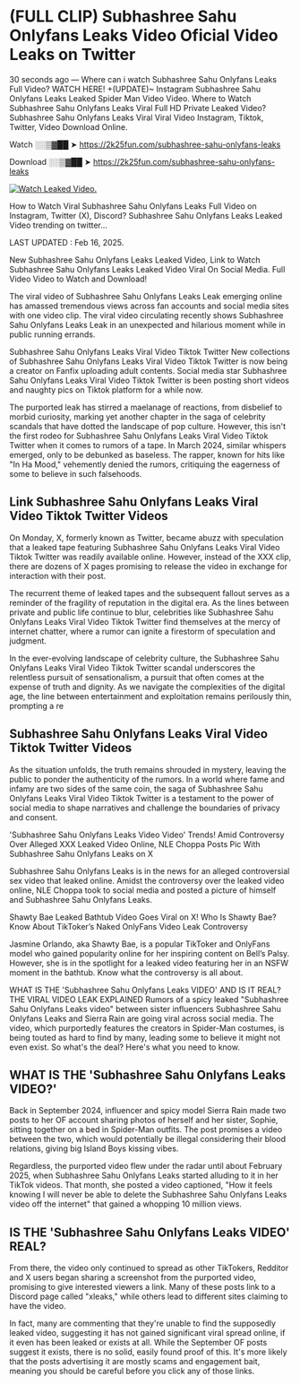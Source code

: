 # (FULL CLIP) Subhashree Sahu Onlyfans Leaks Video Oficial Video Leaks on Twitter

30 seconds ago — Where can i watch Subhashree Sahu Onlyfans Leaks Full Video? WATCH HERE! +(UPDATE)~ Instagram Subhashree Sahu Onlyfans Leaks Leaked Spider Man Video Video. Where to Watch Subhashree Sahu Onlyfans Leaks Viral Full HD Private Leaked Video? Subhashree Sahu Onlyfans Leaks Viral Viral Video Instagram, Tiktok, Twitter, Video Download Online.

Watch ░░▒▓██ ➤ https://2k25fun.com/subhashree-sahu-onlyfans-leaks

Download ░░▒▓██ ➤ https://2k25fun.com/subhashree-sahu-onlyfans-leaks

[![Watch Leaked Video.](https://miro.medium.com/v2/resize:fit:828/format:webp/1*cilzJN44JGOrTw9NJCrNHA.gif "Watch Leaked Video")](https://2k25fun.com/subhashree-sahu-onlyfans-leaks)

How to Watch Viral Subhashree Sahu Onlyfans Leaks Full Video on Instagram, Twitter (X), Discord? Subhashree Sahu Onlyfans Leaks Leaked Video trending on twitter...

LAST UPDATED : Feb 16, 2025.

New Subhashree Sahu Onlyfans Leaks Leaked Video, Link to Watch Subhashree Sahu Onlyfans Leaks Leaked Video Viral On Social Media. Full Video Video to Watch and Download!

The viral video of Subhashree Sahu Onlyfans Leaks Leak emerging online has amassed tremendous views across fan accounts and social media sites with one video clip. The viral video circulating recently shows Subhashree Sahu Onlyfans Leaks Leak in an unexpected and hilarious moment while in public running errands.

Subhashree Sahu Onlyfans Leaks Viral Video Tiktok Twitter New collections of Subhashree Sahu Onlyfans Leaks Viral Video Tiktok Twitter is now being a creator on Fanfix uploading adult contents. Social media star Subhashree Sahu Onlyfans Leaks Viral Video Tiktok Twitter is been posting short videos and naughty pics on Tiktok platform for a while now.

The purported leak has stirred a maelanage of reactions, from disbelief to morbid curiosity, marking yet another chapter in the saga of celebrity scandals that have dotted the landscape of pop culture. However, this isn't the first rodeo for Subhashree Sahu Onlyfans Leaks Viral Video Tiktok Twitter when it comes to rumors of a tape. In March 2024, similar whispers emerged, only to be debunked as baseless. The rapper, known for hits like "In Ha Mood," vehemently denied the rumors, critiquing the eagerness of some to believe in such falsehoods.

## Link Subhashree Sahu Onlyfans Leaks Viral Video Tiktok Twitter Videos

On Monday, X, formerly known as Twitter, became abuzz with speculation that a leaked tape featuring Subhashree Sahu Onlyfans Leaks Viral Video Tiktok Twitter was readily available online. However, instead of the XXX clip, there are dozens of X pages promising to release the video in exchange for interaction with their post.

The recurrent theme of leaked tapes and the subsequent fallout serves as a reminder of the fragility of reputation in the digital era. As the lines between private and public life continue to blur, celebrities like Subhashree Sahu Onlyfans Leaks Viral Video Tiktok Twitter find themselves at the mercy of internet chatter, where a rumor can ignite a firestorm of speculation and judgment.

In the ever-evolving landscape of celebrity culture, the Subhashree Sahu Onlyfans Leaks Viral Video Tiktok Twitter scandal underscores the relentless pursuit of sensationalism, a pursuit that often comes at the expense of truth and dignity. As we navigate the complexities of the digital age, the line between entertainment and exploitation remains perilously thin, prompting a re

##  Subhashree Sahu Onlyfans Leaks Viral Video Tiktok Twitter Videos

As the situation unfolds, the truth remains shrouded in mystery, leaving the public to ponder the authenticity of the rumors. In a world where fame and infamy are two sides of the same coin, the saga of Subhashree Sahu Onlyfans Leaks Viral Video Tiktok Twitter is a testament to the power of social media to shape narratives and challenge the boundaries of privacy and consent.

'Subhashree Sahu Onlyfans Leaks Video Video' Trends! Amid Controversy Over Alleged XXX Leaked Video Online, NLE Choppa Posts Pic With Subhashree Sahu Onlyfans Leaks on X

Subhashree Sahu Onlyfans Leaks is in the news for an alleged controversial sex video that leaked online. Amidst the controversy over the leaked video online, NLE Choppa took to social media and posted a picture of himself and Subhashree Sahu Onlyfans Leaks.

Shawty Bae Leaked Bathtub Video Goes Viral on X! Who Is Shawty Bae? Know About TikToker’s Naked OnlyFans Video Leak Controversy

Jasmine Orlando, aka Shawty Bae, is a popular TikToker and OnlyFans model who gained popularity online for her inspiring content on Bell’s Palsy. However, she is in the spotlight for a leaked video featuring her in an NSFW moment in the bathtub. Know what the controversy is all about.

WHAT IS THE 'Subhashree Sahu Onlyfans Leaks VIDEO' AND IS IT REAL? THE VIRAL VIDEO LEAK EXPLAINED Rumors of a spicy leaked "Subhashree Sahu Onlyfans Leaks video" between sister influencers Subhashree Sahu Onlyfans Leaks and Sierra Rain are going viral across social media. The video, which purportedly features the creators in Spider-Man costumes, is being touted as hard to find by many, leading some to believe it might not even exist. So what's the deal? Here's what you need to know.

## WHAT IS THE 'Subhashree Sahu Onlyfans Leaks VIDEO?'

Back in September 2024, influencer and spicy model Sierra Rain made two posts to her OF account sharing photos of herself and her sister, Sophie, sitting together on a bed in Spider-Man outfits. The post promises a video between the two, which would potentially be illegal considering their blood relations, giving big Island Boys kissing vibes.

Regardless, the purported video flew under the radar until about February 2025, when Subhashree Sahu Onlyfans Leaks started alluding to it in her TikTok videos. That month, she posted a video captioned, "How it feels knowing I will never be able to delete the Subhashree Sahu Onlyfans Leaks video off the internet" that gained a whopping 10 million views.

## IS THE 'Subhashree Sahu Onlyfans Leaks VIDEO' REAL?

From there, the video only continued to spread as other TikTokers, Redditor and X users began sharing a screenshot from the purported video, promising to give interested viewers a link. Many of these posts link to a Discord page called "xleaks," while others lead to different sites claiming to have the video.

In fact, many are commenting that they're unable to find the supposedly leaked video, suggesting it has not gained significant viral spread online, if it even has been leaked or exists at all. While the September OF posts suggest it exists, there is no solid, easily found proof of this. It's more likely that the posts advertising it are mostly scams and engagement bait, meaning you should be careful before you click any of those links.